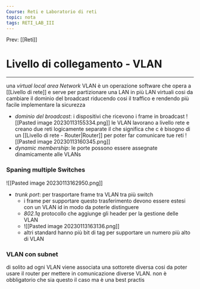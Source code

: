 ```yaml
---
Course: Reti e Laboratorio di reti
topic: nota
tags: RETI_LAB_III
---
```


Prev: [[Reti]]

# Livello di collegamento - VLAN
---
una _virtual local area Network_ VLAN è un operazione software che opera a [[Livello di rete]] e serve per partizionare una LAN in più LAN virtuali cosi da cambiare il dominio del broadcast riducendo cosi il traffico e rendendo più facile implementare la sicurezza    
- _dominio del broadcast_: i dispositivi che ricevono i frame in broadcast 
![[Pasted image 20230113155334.png]]
le VLAN lavorano a livello rete e creano due reti logicamente separate il che significa che c è bisogno di un [[Livello di rete - Router|Router]] per poter far comunicare tue reti
![[Pasted image 20230113160345.png]]
- _dynamic membership_: le porte possono essere assegnate dinamicamente alle VLANs

### Spaning multiple Switches
![[Pasted image 20230113162950.png]]
- _trunk port_: per trasportare frame tra VLAN tra più switch
	- i frame per supportare questo trasferimento devono essere estesi con un VLAN id in modo da poterle distinguere
	- _802.1q_ protocollo che aggiunge gli header per la gestione delle VLAN
	- ![[Pasted image 20230113163136.png]]
	- altri standard hanno più bit di tag per supportare un numero più alto di VLAN


### VLAN con subnet
di solito ad ogni VLAN viene associata una sottorete diversa cosi da poter usare il router per mettere in comunicazione diverse VLAN. non è obbligatorio che sia questo il caso ma è una best practis

